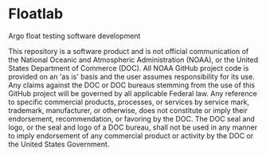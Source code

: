 # Floatlab
Argo float testing software development

This repository is a software product and is not official communication of the National Oceanic and Atmospheric Administration (NOAA), or the United States Department of Commerce (DOC).  All NOAA GitHub project code is provided on an 'as is' basis and the user assumes responsibility for its use.  Any claims against the DOC or DOC bureaus stemming from 
the use of this GitHub project will be governed by all applicable Federal law.  Any reference to specific commercial products, processes, or services by service mark, trademark, manufacturer, or otherwise, does not constitute 
or imply their endorsement, recommendation, or favoring by the DOC. The DOC seal and logo, or the seal and logo of a DOC bureau, shall not be used in any manner to imply endorsement of any commercial product or activity by the DOC or the United States Government.

